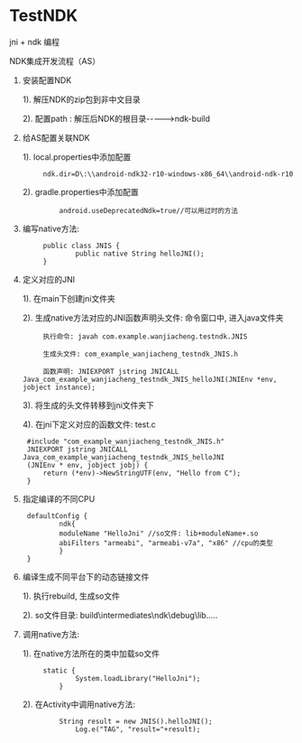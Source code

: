 # TestNDK
jni + ndk 编程

NDK集成开发流程（AS）


1. 安装配置NDK

	1). 解压NDK的zip包到非中文目录
	
	2). 配置path : 解压后NDK的根目录----->ndk-build
	

2. 给AS配置关联NDK

	1). local.properties中添加配置
	
			ndk.dir=D\:\\android-ndk32-r10-windows-x86_64\\android-ndk-r10
     
	2). gradle.properties中添加配置
	
		        android.useDeprecatedNdk=true//可以用过时的方法
		

3. 编写native方法:

			public class JNIS {
    			    public native String helloJNI();
			}

4. 定义对应的JNI

	1). 在main下创建jni文件夹
	
	2). 生成native方法对应的JNI函数声明头文件: 
			命令窗口中, 进入java文件夹
	
			执行命令: javah com.example.wanjiacheng.testndk.JNIS
			
			生成头文件: com_example_wanjiacheng_testndk_JNIS.h
			
			函数声明: JNIEXPORT jstring JNICALL Java_com_example_wanjiacheng_testndk_JNIS_helloJNI(JNIEnv *env, jobject instance);
			
	3). 将生成的头文件转移到jni文件夹下
	
	4). 在jni下定义对应的函数文件: test.c
	
		#include "com_example_wanjiacheng_testndk_JNIS.h"
		JNIEXPORT jstring JNICALL Java_com_example_wanjiacheng_testndk_JNIS_helloJNI
  		(JNIEnv * env, jobject jobj) {
  			return (*env)->NewStringUTF(env, "Hello from C");
		}
		

5. 指定编译的不同CPU

		defaultConfig {
    		    ndk{
        		moduleName "HelloJni" //so文件: lib+moduleName+.so
        		abiFilters "armeabi", "armeabi-v7a", "x86" //cpu的类型
    		    }
		}
		
6. 编译生成不同平台下的动态链接文件

	1). 执行rebuild, 生成so文件
	
	2). so文件目录: build\intermediates\ndk\debug\lib\.....
	
7. 调用native方法:

	1). 在native方法所在的类中加载so文件
	
			static {
        		    System.loadLibrary("HelloJni");
    			}
			
	2). 在Activity中调用native方法:
	
		        String result = new JNIS().helloJNI();
        	        Log.e("TAG", "result="+result);
